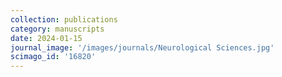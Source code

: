 ```yaml
---
collection: publications
category: manuscripts
date: 2024-01-15
journal_image: '/images/journals/Neurological Sciences.jpg'
scimago_id: '16820'
---
```

